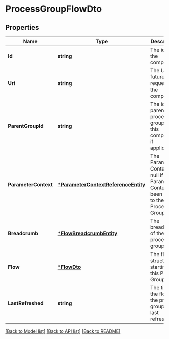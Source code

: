 # ProcessGroupFlowDto

## Properties
Name | Type | Description | Notes
------------ | ------------- | ------------- | -------------
**Id** | **string** | The id of the component. | [optional] [default to null]
**Uri** | **string** | The URI for futures requests to the component. | [optional] [default to null]
**ParentGroupId** | **string** | The id of parent process group of this component if applicable. | [optional] [default to null]
**ParameterContext** | [***ParameterContextReferenceEntity**](ParameterContextReferenceEntity.md) | The Parameter Context, or null if no Parameter Context has been bound to the Process Group | [optional] [default to null]
**Breadcrumb** | [***FlowBreadcrumbEntity**](FlowBreadcrumbEntity.md) | The breadcrumb of the process group. | [optional] [default to null]
**Flow** | [***FlowDto**](FlowDTO.md) | The flow structure starting at this Process Group. | [optional] [default to null]
**LastRefreshed** | **string** | The time the flow for the process group was last refreshed. | [optional] [default to null]

[[Back to Model list]](../pkg/nifi/README.md#documentation-for-models) [[Back to API list]](../pkg/nifi/README.md#documentation-for-api-endpoints) [[Back to README]](../pkg/nifi/README.md)


